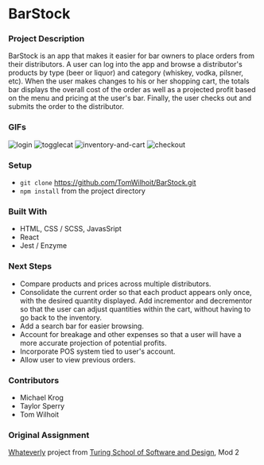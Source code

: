 # BarStock

### Project Description

BarStock is an app that makes it easier for bar owners to place orders from their distributors. A user can log into the app and  browse a distributor's products by type (beer or liquor) and category (whiskey, vodka, pilsner, etc). When the user makes changes to his or her shopping cart, the totals bar displays the overall cost of the order as well as a projected profit based on the menu and pricing at the user's bar. Finally, the user checks out and submits the order to the distributor. 

### GIFs

![login](https://user-images.githubusercontent.com/43555476/53146442-6ab72c80-3561-11e9-8052-7636b16d7cb6.gif)
![togglecat](https://user-images.githubusercontent.com/43555476/53146441-6ab72c80-3561-11e9-8465-880c603ce38b.gif)
![inventory-and-cart](https://user-images.githubusercontent.com/43555476/53146440-6ab72c80-3561-11e9-9b55-0747563bbb22.gif)
![checkout](https://user-images.githubusercontent.com/43555476/53146438-6ab72c80-3561-11e9-9947-cfeda8969558.gif)

### Setup

- <code>git clone</code> https://github.com/TomWilhoit/BarStock.git
- <code>npm install</code> from the project directory 

### Built With

- HTML, CSS / SCSS, JavasSript
- React
- Jest / Enzyme 

### Next Steps 

- Compare products and prices across multiple distributors.
- Consolidate the current order so that each product appears only once, with the desired quantity displayed. Add incrementor and decrementor so that the user can adjust quantities within the cart, without having to go back to the inventory. 
- Add a search bar for easier browsing. 
- Account for breakage and other expenses so that a user will have a more accurate projection of potential profits.
- Incorporate POS system tied to user's account.
- Allow user to view previous orders.

### Contributors 
- Michael Krog
- Taylor Sperry
- Tom Wilhoit

### Original Assignment
<a href=http://frontend.turing.io/projects/whateverly.html>Whateverly</a> project from <a href="https://turing.io/">Turing School of Software and Design</a>, Mod 2


